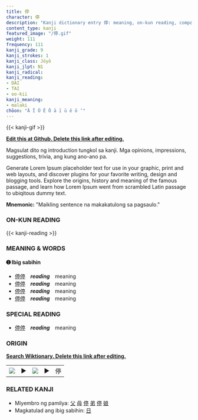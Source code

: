 ```yaml
---
title: 停
character: 停
description: "Kanji dictionary entry 停: meaning, on-kun reading, compounds, origin, related kanji"
content_type: kanji
featured_image: "/停.gif"
weight: 111
frequency: 111
kanji_grade: 9
kanji_strokes: 1
kanji_class: Jōyō
kanji_jlpt: N1
kanji_radical: 
kanji_reading: 
- DAI
- TAI
- oo-kii
kanji_meaning:
- malaki
chōon: "Ā Ī Ū Ē Ō ā ī ū ē ō ’"
---
```

[//]: # (Don't edit the line below. Kanji animated GIF code is automatically generated.)
{{< kanji-gif >}}

[//]: # (Edit below this line.)

**[Edit this at Github. Delete this link after editing.](https://github.com/tim0g/tim/tree/main/content/kanji/停/index.md)**

Magsulat dito ng introduction tungkol sa kanji. Mga opinions, impressions, suggestions, trivia, ang kung ano-ano pa.

Generate Lorem Ipsum placeholder text for use in your graphic, print and web layouts, and discover plugins for your favorite writing, design and blogging tools. Explore the origins, history and meaning of the famous passage, and learn how Lorem Ipsum went from scrambled Latin passage to ubiqitous dummy text.
 
**Mnemonic:** "Maikling sentence na makakatulong sa pagsaulo."

### ON-KUN READING

[//]: # (Don't edit the line below. ON-KUN READING code is automatically generated.)
{{< kanji-reading >}}

### MEANING & WORDS

#### ➊ **Ibig sabihin**
  - [停](../停)[停](../停)　***reading***　meaning
  - [停](../停)[停](../停)　***reading***　meaning
  - [停](../停)[停](../停)　***reading***　meaning
  - [停](../停)[停](../停)　***reading***　meaning

### SPECIAL READING
  - [停](../停)[停](../停)　***reading***　meaning

### ORIGIN

**[Search Wiktionary. Delete this link after editing.](https://wiktionary.org/wiki/停)**
<table class="kanji-table"><tr><td>
<img src="60px-停-bronze.svg.png">
</td><td>▶</td><td>
<img src="60px-停-oracle.svg.png">
</td><td>▶</td>
<td class="kanji-origin">停</td>
</tr></table>

### RELATED KANJI
- Miyembro ng pamilya: [父](../父) [母](../母) [停](../停) [弟](../弟) [停](../停) [娘](../娘)
- Magkatulad ang ibig sabihin: [日](../日)
